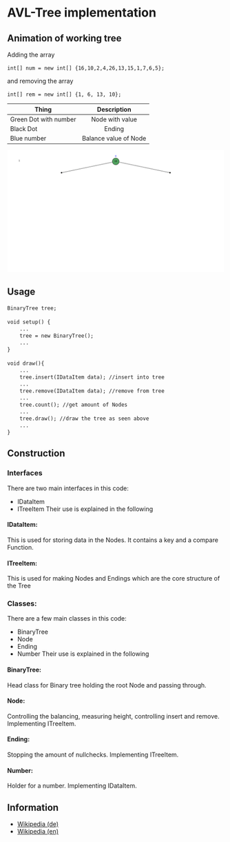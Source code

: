 # AVL-Tree implementation
## Animation of working tree
Adding the array
```
int[] num = new int[] {16,10,2,4,26,13,15,1,7,6,5};
```
and removing the array
```
int[] rem = new int[] {1, 6, 13, 10};
```

| Thing | Description |
| ------------- |:-------------:| 
| Green Dot with number | Node with value| 
| Black Dot | Ending   | 
| Blue number | Balance value of Node |

![animation](images/animation.gif)

## Usage

```
BinaryTree tree;

void setup() {
    ...
    tree = new BinaryTree();
    ...
}

void draw(){
    ...
    tree.insert(IDataItem data); //insert into tree
    ...
    tree.remove(IDataItem data); //remove from tree
    ...
    tree.count(); //get amount of Nodes
    ...
    tree.draw(); //draw the tree as seen above
    ...
}

```

## Construction
### Interfaces
There are two main interfaces in this code:
 - IDataItem
 - ITreeItem
Their use is explained in the following

#### IDataItem:
This is used for storing data in the Nodes. It contains a key and a compare Function.

#### ITreeItem:
This is used for making Nodes and Endings which are the core structure of the Tree

### Classes:
There are a few main classes in this code:
 - BinaryTree
 - Node
 - Ending
 - Number
Their use is explained in the following

#### BinaryTree:
Head class for Binary tree holding the root Node and passing through.

#### Node:
Controlling the balancing, measuring height, controlling insert and remove.
Implementing ITreeItem.

#### Ending:
Stopping the amount of nullchecks.
Implementing ITreeItem.

#### Number:
Holder for a number.
Implementing IDataItem.

## Information
 - [Wikipedia (de)](https://de.wikipedia.org/wiki/AVL-Baum)
 - [Wikipedia (en)](https://en.wikipedia.org/wiki/AVL_tree)
